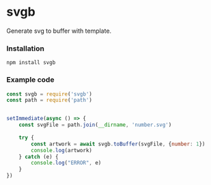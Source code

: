 # svgb

Generate svg to buffer with template.

### Installation
```
npm install svgb
```

### Example code
```javascript
const svgb = require('svgb')
const path = require('path')


setImmediate(async () => {
    const svgFile = path.join(__dirname, 'number.svg')
    
    try {
        const artwork = await svgb.toBuffer(svgFile, {number: 1})
        console.log(artwork)
    } catch (e) {
        console.log("ERROR", e)
    }
})
```
